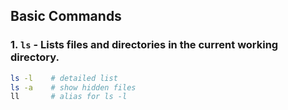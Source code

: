 ## Basic Commands

### 1. `ls` - Lists files and directories in the current working directory.

```bash
ls -l    # detailed list
ls -a    # show hidden files
ll       # alias for ls -l
```
